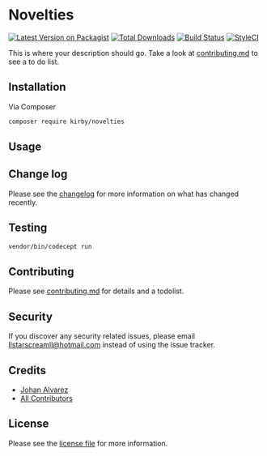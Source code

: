 # Novelties

[![Latest Version on Packagist][ico-version]][link-packagist]
[![Total Downloads][ico-downloads]][link-downloads]
[![Build Status][ico-travis]][link-travis]
[![StyleCI][ico-styleci]][link-styleci]

This is where your description should go. Take a look at [contributing.md](contributing.md) to see a to do list.

## Installation

Via Composer

``` bash
composer require kirby/novelties
```

## Usage

## Change log

Please see the [changelog](changelog.md) for more information on what has changed recently.

## Testing

``` bash
vendor/bin/codecept run
```

## Contributing

Please see [contributing.md](contributing.md) for details and a todolist.

## Security

If you discover any security related issues, please email llstarscreamll@hotmail.com instead of using the issue tracker.

## Credits

- [Johan Alvarez][https://github.com/llstarscreamll]
- [All Contributors][link-contributors]

## License

Please see the [license file](license.md) for more information.

[ico-version]: https://img.shields.io/packagist/v/llstarscreamll/laravel-novelties.svg?style=flat-square
[ico-downloads]: https://img.shields.io/packagist/dt/llstarscreamll/laravel-novelties.svg?style=flat-square
[ico-travis]: https://img.shields.io/travis/llstarscreamll/laravel-novelties/master.svg?style=flat-square
[ico-styleci]: https://styleci.io/repos/12345678/shield

[link-packagist]: https://packagist.org/packages/llstarscreamll/laravel-novelties
[link-downloads]: https://packagist.org/packages/llstarscreamll/laravel-novelties
[link-travis]: https://travis-ci.org/llstarscreamll/laravel-novelties
[link-styleci]: https://styleci.io/repos/12345678
[https://github.com/llstarscreamll]: https://github.com/llstarscreamll
[link-contributors]: ../../contributors
